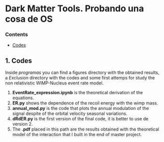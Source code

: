 # Dark Matter Tools. Probando una cosa de OS

### Contents
* [Codes](#1-Codes)

## 1. Codes
Inside *programas* you can find a figures directory with the obtained results, a *Exclusion* directory with the codes and some first attemps for study the non relativistic WIMP-Nucleus event rate model. 

1. **EventRate_expression.ipynb** is the theoretical derivation of the equations.
2. **ER.py** shows the dependence of the recoil energy with the wimp mass.
3. **annual_mod.py** is the code that plots the annual modulation of the signal despite of the orbital velocity seasonal variations.
4. **dRdER.py** is the first version of the final code, it is better to use de version 2.
5. The **.pdf** placed in this path are the results obtained with the theoretical model of the interaction that I built in the end of master project.
